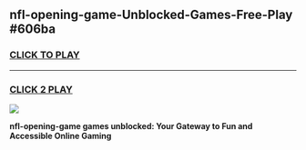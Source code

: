 
## nfl-opening-game-Unblocked-Games-Free-Play #606ba
<h3>
<a href="https://us.freeplayer.one?title=nfl-opening-game&ref=9M">CLICK TO PLAY</a></h3>
<hr>

<h3>
<a href="https://us.freeplayer.one?title=nfl-opening-game&ref=9M">CLICK 2 PLAY</a>
  
</h3>

<a href="https://us.freeplayer.one?title=nfl-opening-game&ref=9M"><img src="https://clearcache.store/games.png"></a>


**nfl-opening-game games unblocked: Your Gateway to Fun and Accessible Online Gaming**
